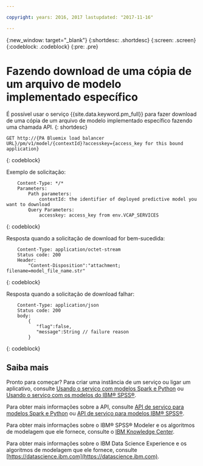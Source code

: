 ```yaml
---

copyright: years: 2016, 2017 lastupdated: "2017-11-16"

---
```


{:new_window: target="_blank"}
{:shortdesc: .shortdesc}
{:screen: .screen}
{:codeblock: .codeblock}
{:pre: .pre}

# Fazendo download de uma cópia de um arquivo de modelo implementado específico

É possível usar o serviço {{site.data.keyword.pm_full}} para fazer download
de uma cópia de um arquivo de modelo implementado específico fazendo uma chamada API.
{: shortdesc}

```
GET http://{PA Bluemix load balancer
URL}/pm/v1/model/{contextId}?accesskey={access_key for this bound
application}
```
{: codeblock}

Exemplo de solicitação:

```
    Content-Type: */*
    Parameters:
        Path parameters:
            contextId: the identifier of deployed predictive model you want to download
        Query Parameters:
            accesskey: access_key from env.VCAP_SERVICES
```
{: codeblock}

Resposta quando a solicitação de download for bem-sucedida:

```
    Content-Type: application/octet-stream
    Status code: 200
    Header:
        "Content-Disposition":"attachment; filename=model_file_name.str"
```
{: codeblock}

Resposta quando a solicitação de download falhar:

```
    Content-Type: application/json
    Status code: 200
    body:
        {
           "flag":false, 
           "message":String // failure reason 
        }
```
{: codeblock}

## Saiba mais

Pronto para começar? Para criar uma instância de um serviço ou ligar um aplicativo, consulte [Usando o serviço com modelos Spark e Python](using_pm_service_dsx.html) ou [Usando o serviço com os modelos do IBM® SPSS®](using_pm_service.html).

Para obter mais informações sobre a API, consulte
[API de serviço para modelos Spark e Python](pm_service_api_spark.html)
ou [API de serviço para modelos IBM® SPSS®](pm_service_api_spss.html).

Para obter mais informações sobre o IBM® SPSS® Modeler e os algoritmos de modelagem que ele fornece, consulte o [IBM Knowledge Center](https://www.ibm.com/support/knowledgecenter/SS3RA7).

Para obter mais informações sobre o IBM Data Science Experience e os algoritmos de modelagem que ele fornece, consulte [https://datascience.ibm.com](https://datascience.ibm.com).
